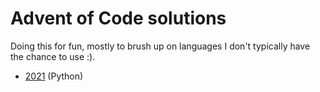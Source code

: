 # Advent of Code solutions

Doing this for fun, mostly to brush up on languages I don't typically have the chance to use :).

* [2021](/2021) (Python)
